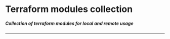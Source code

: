 # Terraform modules collection

##### Collection of terraform modules for local and remote usage

---

